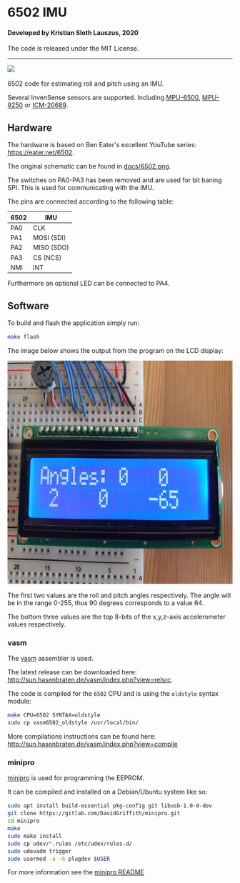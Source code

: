 # 6502 IMU

#### Developed by Kristian Sloth Lauszus, 2020

The code is released under the MIT License.
_________
[![](https://github.com/Lauszus/6502_IMU/workflows/CI/badge.svg)](https://github.com/Lauszus/6502_IMU/actions?query=branch%3Amaster)

6502 code for estimating roll and pitch using an IMU.

Several InvenSense sensors are supported. Including [MPU-6500](https://invensense.tdk.com/products/motion-tracking/6-axis/mpu-6500/), [MPU-9250](https://invensense.tdk.com/products/motion-tracking/9-axis/mpu-9250/) or [ICM-20689](https://invensense.tdk.com/products/motion-tracking/6-axis/icm-20689/).

## Hardware

The hardware is based on Ben Eater's excellent YouTube series: <https://eater.net/6502>.

The original schematic can be found in [docs/6502.png](docs/6502.png).

The switches on PA0-PA3 has been removed and are used for bit baning SPI. This is used for communicating with the IMU.

The pins are connected according to the following table:

| 6502 | IMU        |
|------|------------|
| PA0  | CLK        |
| PA1  | MOSI (SDI) |
| PA2  | MISO (SDO) |
| PA3  | CS (NCS)   |
| NMI  | INT        |

Furthermore an optional LED can be connected to PA4.

## Software

To build and flash the application simply run:

```bash
make flash
```

The image below shows the output from the program on the LCD display:

<img src="img/lcd.jpg" height="500">

The first two values are the roll and pitch angles respectively. The angle will be in the range 0-255, thus 90 degrees corresponds to a value 64.

The bottom three values are the top 8-bits of the x,y,z-axis accelerometer values respectively.

### vasm


The [vasm](sun.hasenbraten.de/vasm/) assembler is used.

The latest release can be downloaded here: <http://sun.hasenbraten.de/vasm/index.php?view=relsrc>.

The code is compiled for the `6502` CPU and is using the `oldstyle` syntax module:

```bash
make CPU=6502 SYNTAX=oldstyle
sudo cp vasm6502_oldstyle /usr/local/bin/
```

More compilations instructions can be found here: <http://sun.hasenbraten.de/vasm/index.php?view=compile>

### minipro

[minipro](https://gitlab.com/DavidGriffith/minipro) is used for programming the EEPROM.

It can be compiled and installed on a Debian/Ubuntu system like so:

```bash
sudo apt install build-essential pkg-config git libusb-1.0-0-dev
git clone https://gitlab.com/DavidGriffith/minipro.git
cd minipro
make
sudo make install
sudo cp udev/*.rules /etc/udev/rules.d/
sudo udevadm trigger
sudo usermod -a -G plugdev $USER
```

For more information see the [minipro README](https://gitlab.com/DavidGriffith/minipro/-/blob/master/README.md)
